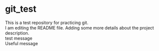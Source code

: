 # git_test
This is a test repository for practicing git.  
I am editing the README file. Adding some more details about the project description.  
test message  
Useful message  

